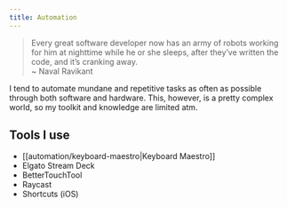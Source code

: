 ```yaml
---
title: Automation
---
```


> Every great software developer now has an army of robots working for him at nighttime while he or she sleeps, after they’ve written the code, and it’s cranking away.  
> ~ Naval Ravikant

I tend to automate mundane and repetitive tasks as often as possible through both software and hardware. This, however, is a pretty complex world, so my toolkit and knowledge are limited atm.

## Tools I use

- [[automation/keyboard-maestro|Keyboard Maestro]]
- Elgato Stream Deck
- BetterTouchTool
- Raycast
- Shortcuts (iOS)
